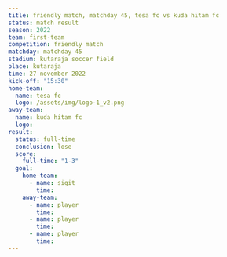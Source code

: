 ```yaml
---
title: friendly match, matchday 45, tesa fc vs kuda hitam fc
status: match result
season: 2022
team: first-team
competition: friendly match
matchday: matchday 45
stadium: kutaraja soccer field
place: kutaraja
time: 27 november 2022
kick-off: "15:30"
home-team:
  name: tesa fc
  logo: /assets/img/logo-1_v2.png
away-team:
  name: kuda hitam fc
  logo: 
result:
  status: full-time
  conclusion: lose
  score:
    full-time: "1-3"
  goal:
    home-team:
      - name: sigit
        time: 
    away-team:
      - name: player
        time: 
      - name: player
        time: 
      - name: player
        time: 
---
```

